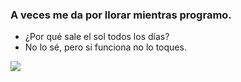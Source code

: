 ### A veces me da por llorar mientras programo.

- ¿Por qué sale el sol todos los días?  
- No lo sé, pero si funciona no lo toques.


![](https://i.pinimg.com/736x/83/e2/9a/83e29aeb7c0c2cb77e84bb8d86d2a5f8--neon-genesis-evangelion-purpose.jpg)


